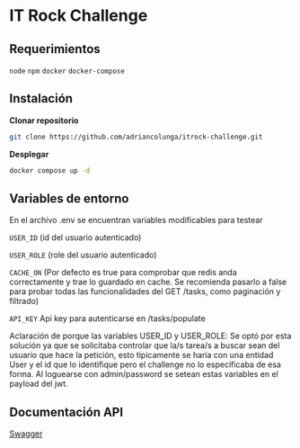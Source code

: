 # IT Rock Challenge

## Requerimientos

`node`
`npm`
`docker`
`docker-compose`

## Instalación

**Clonar repositorio**

```bash
git clone https://github.com/adriancolunga/itrock-challenge.git
```

**Desplegar**

```bash
docker compose up -d
```

## Variables de entorno

En el archivo .env se encuentran variables modificables para testear

`USER_ID` (id del usuario autenticado)

`USER_ROLE` (role del usuario autenticado)

`CACHE_ON` (Por defecto es true para comprobar que redis anda correctamente y trae lo guardado en cache. Se recomienda pasarlo a false para probar todas las funcionalidades del GET /tasks, como paginación y filtrado)

`API_KEY` Api key para autenticarse en /tasks/populate

Aclaración de porque las variables USER_ID y USER_ROLE:
Se optó por esta solución ya que se solicitaba controlar que la/s tarea/s a buscar sean del usuario que hace la petición, esto tipicamente se haría con una entidad User y el id que lo identifique pero el challenge no lo especificaba de esa forma.
Al loguearse con admin/password se setean estas variables en el payload del jwt.

## Documentación API

[Swagger](http://localhost:3000/api)
